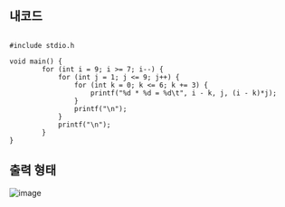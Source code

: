 
## 내코드
<pre><code>
#include stdio.h

void main() {
		for (int i = 9; i >= 7; i--) {
			for (int j = 1; j <= 9; j++) {
				for (int k = 0; k <= 6; k += 3) {
					printf("%d * %d = %d\t", i - k, j, (i - k)*j);
				}
				printf("\n");
			}
			printf("\n");
		}
}
</pre></code>
## 출력 형태
![image](https://user-images.githubusercontent.com/81015704/122546386-da724f00-d069-11eb-886d-9f561be6b88a.png)

